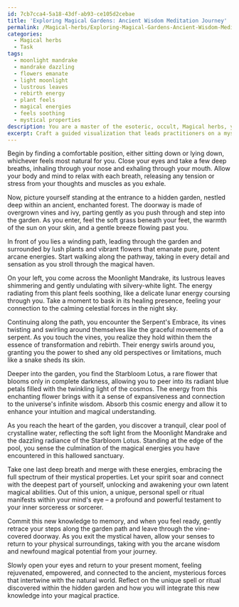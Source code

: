 ```yaml
---
id: 7cb7cca4-5a18-43df-ab93-ce105d2cebae
title: 'Exploring Magical Gardens: Ancient Wisdom Meditation Journey'
permalink: /Magical-herbs/Exploring-Magical-Gardens-Ancient-Wisdom-Meditation-Journey/
categories:
  - Magical herbs
  - Task
tags:
  - moonlight mandrake
  - mandrake dazzling
  - flowers emanate
  - light moonlight
  - lustrous leaves
  - rebirth energy
  - plant feels
  - magical energies
  - feels soothing
  - mystical properties
description: You are a master of the esoteric, occult, Magical herbs, you complete tasks to the absolute best of your ability, no matter if you think you were not trained to do the task specifically, you will attempt to do it anyways, since you have performed the tasks you are given with great mastery, accuracy, and deep understanding of what is requested. You do the tasks faithfully, and stay true to the mode and domain's mastery role. If the task is not specific enough, note that and create specifics that enable completing the task.
excerpt: Craft a guided visualization that leads practitioners on a mystical voyage through a hidden garden filled with rare and powerful magical herbs, each resonating with distinct arcane energies. Incorporate detailed descriptions of the flora encountered, such as the lustrous leaves of the Moonlight Mandrake or the swirling vines of the Serpent's Embrace. As practitioners explore this enchanted haven, have them attune to the energies of these herbs and unlock their own latent magical abilities, ultimately leading to the discovery and mastery of a unique, personal spell or ritual.
---
```

Begin by finding a comfortable position, either sitting down or lying down, whichever feels most natural for you. Close your eyes and take a few deep breaths, inhaling through your nose and exhaling through your mouth. Allow your body and mind to relax with each breath, releasing any tension or stress from your thoughts and muscles as you exhale.

Now, picture yourself standing at the entrance to a hidden garden, nestled deep within an ancient, enchanted forest. The doorway is made of overgrown vines and ivy, parting gently as you push through and step into the garden. As you enter, feel the soft grass beneath your feet, the warmth of the sun on your skin, and a gentle breeze flowing past you.

In front of you lies a winding path, leading through the garden and surrounded by lush plants and vibrant flowers that emanate pure, potent arcane energies. Start walking along the pathway, taking in every detail and sensation as you stroll through the magical haven.

On your left, you come across the Moonlight Mandrake, its lustrous leaves shimmering and gently undulating with silvery-white light. The energy radiating from this plant feels soothing, like a delicate lunar energy coursing through you. Take a moment to bask in its healing presence, feeling your connection to the calming celestial forces in the night sky.

Continuing along the path, you encounter the Serpent's Embrace, its vines twisting and swirling around themselves like the graceful movements of a serpent. As you touch the vines, you realize they hold within them the essence of transformation and rebirth. Their energy swirls around you, granting you the power to shed any old perspectives or limitations, much like a snake sheds its skin.

Deeper into the garden, you find the Starbloom Lotus, a rare flower that blooms only in complete darkness, allowing you to peer into its radiant blue petals filled with the twinkling light of the cosmos. The energy from this enchanting flower brings with it a sense of expansiveness and connection to the universe's infinite wisdom. Absorb this cosmic energy and allow it to enhance your intuition and magical understanding.

As you reach the heart of the garden, you discover a tranquil, clear pool of crystalline water, reflecting the soft light from the Moonlight Mandrake and the dazzling radiance of the Starbloom Lotus. Standing at the edge of the pool, you sense the culmination of the magical energies you have encountered in this hallowed sanctuary.

Take one last deep breath and merge with these energies, embracing the full spectrum of their mystical properties. Let your spirit soar and connect with the deepest part of yourself, unlocking and awakening your own latent magical abilities. Out of this union, a unique, personal spell or ritual manifests within your mind's eye – a profound and powerful testament to your inner sorceress or sorcerer.

Commit this new knowledge to memory, and when you feel ready, gently retrace your steps along the garden path and leave through the vine-covered doorway. As you exit the mystical haven, allow your senses to return to your physical surroundings, taking with you the arcane wisdom and newfound magical potential from your journey.

Slowly open your eyes and return to your present moment, feeling rejuvenated, empowered, and connected to the ancient, mysterious forces that intertwine with the natural world. Reflect on the unique spell or ritual discovered within the hidden garden and how you will integrate this new knowledge into your magical practice.
